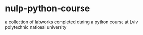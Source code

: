 # nulp-python-course
a collection of labworks completed during a python course at Lviv polytechnic national university
